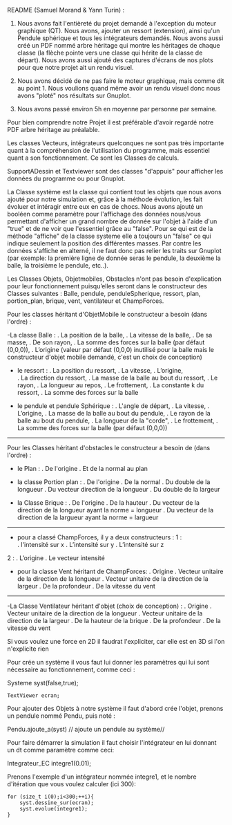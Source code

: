 README (Samuel Morand & Yann Turin) :
 >

1. Nous avons fait l'entièreté du projet demandé à l'exception du moteur graphique (QT).
Nous avons, ajouter un ressort (extension), ainsi qu'un Pendule sphérique et tous les intégrateurs demandés. Nous avons aussi créé un PDF nommé arbre héritage qui montre les héritages de chaque classe (la flèche pointe vers une classe qui hérite de la classe de départ). Nous avons aussi ajouté des captures d'écrans de nos plots pour que notre projet ait un rendu visuel.

2. Nous avons décidé de ne pas faire le moteur graphique, mais comme dit au point 1. Nous voulions quand même avoir un rendu visuel donc nous avons "ploté" nos résultats sur Gnuplot.

3. Nous avons passé environ 5h en moyenne par personne par semaine. 

Pour bien comprendre notre Projet il est préférable d'avoir regardé notre PDF arbre héritage au préalable.

Les classes Vecteurs, intégrateurs quelconques ne sont pas très importante quant à la compréhension de l'utilisation du programme, mais essentiel quant a son fonctionnement. Ce sont les Classes de calculs.

SupportADessin et Textviewer sont des classes "d'appuis" pour afficher les données du programme ou pour Gnuplot. 

La Classe système est la classe qui contient tout les objets que nous avons ajouté pour notre simulation et, grâce à la méthode évolution, les fait évoluer et intéragir entre eux en cas de chocs. Nous avons ajouté un booléen comme paramètre pour l'affichage des données nous/vous permettant d'afficher un grand nombre de donnée sur l'objet à l'aide d'un "true" et de ne voir que l'essentiel grâce au "false". Pour se qui est de la méthode "affiche" de la classe systeme elle a toujours un "false" ce qui indique seulement la position des différentes masses. Par contre les données s'affiche en alterné, il ne faut donc pas relier les traits sur Gnuplot (par exemple: la première ligne de donnée seras le pendule, la deuxième la balle, la troisième le pendule, etc..).

Les Classes Objets, Objetmobiles, Obstacles n'ont pas besoin d'explication pour leur fonctionnement puisqu’elles seront dans le constructeur des Classes suivantes : Balle, pendule, penduleSpherique, ressort, plan, portion_plan, brique, vent, ventilateur et ChampForces.

Pour les classes héritant d'ObjetMobile le constructeur a besoin (dans l'ordre) :

-La classe Balle :
    . La position de la balle,
    . La vitesse de la balle,
    . De sa masse,
    . De son rayon, 
    . La somme des forces sur la balle (par défaut (0,0,0)),
    . L’origine (valeur par défaut (0,0,0) inutilisé pour la balle mais le constructeur d'objet mobile demandé, c'est un choix de conception)
    

- le ressort :
    . La position du ressort,
    . La vitesse,
    . L’origine,  
    . La direction du ressort,
    . La masse de la balle au bout du ressort,
    . Le rayon,
    . La longueur au repos,
    . Le frottement,
    . La constante k du ressort,
    . La somme des forces sur la balle

- le pendule et pendule Sphérique :
    . L'angle de départ,
    . La vitesse,
    . L’origine,
    . La masse de la balle au bout du pendule,
    . Le rayon de la balle au bout du pendule,
    . La longueur de la "corde",
    . Le frottement,
    . La somme des forces sur la balle (par défaut (0,0,0))

------------------------------------------------------------------

Pour les Classes héritant d'obstacles le constructeur a besoin de (dans l'ordre) :

- le Plan :
    . De l'origine
    . Et de la normal au plan

- la classe Portion plan :
    . De l'origine
    . De la normal
    . Du double de la longueur
    . Du vecteur direction de la longueur
    . Du double de la largeur

- la Classe Brique :
    . De l'origine
    . De la hauteur
    . Du vecteur de la direction de la longueur ayant la norme = longueur
    . Du vecteur de la direction de la largueur ayant la norme = largueur

------------------------------------------------------------------

- pour a classé ChampForces, il y a deux constructeurs :
1 :  
    . l'intensité sur x
    . L’intensité sur y
    . L’intensité sur z

2 :
    . L’origine
    . Le vecteur intensité

- pour la classe Vent héritant de ChampForces:
    . Origine
    . Vecteur unitaire de la direction de la longueur 
    . Vecteur unitaire de la direction de la largeur
    . De la profondeur
    . De la vitesse du vent 

------------------------------------------------------------------

-La Classe Ventilateur héritant d'objet (choix de conception) :
    . Origine
    . Vecteur unitaire de la direction de la longueur 
    . Vecteur unitaire de la direction de la largeur
    . De la hauteur de la brique
    . De la profondeur
    . De la vitesse du vent


Si vous voulez une force en 2D il faudrat l'expliciter, car elle est en 3D si l'on n'explicite rien

Pour crée un système il vous faut lui donner les paramètres qui lui sont nécessaire au fonctionnement, comme ceci :

Systeme syst(false,true);

    TextViewer ecran;

Pour ajouter des Objets à notre système il faut d'abord crée l'objet, prenons un pendule nommé Pendu, puis noté :

Pendu.ajoute_a(syst) // ajoute un pendule au système//

Pour faire démarrer la simulation il faut choisir l'intégrateur en lui donnant un dt comme paramètre comme ceci:

Integrateur_EC integre1(0.01);


Prenons l'exemple d'un intégrateur nommée integre1, et le nombre d'itération que vous voulez calculer (ici 300):

    for (size_t i(0);i<300;++i){
        syst.dessine_sur(ecran);
        syst.evolue(integre1);
    }

